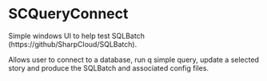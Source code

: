 # SCQueryConnect

Simple windows UI to help test SQLBatch (https://github/SharpCloud/SQLBatch).

Allows user to connect to a database, run q simple query, update a selected story and produce the SQLBatch and associated config files.
